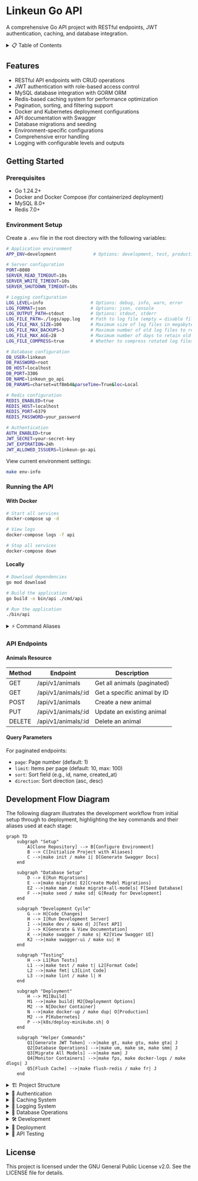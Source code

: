 # Linkeun Go API

A comprehensive Go API project with RESTful endpoints, JWT authentication, caching, and database integration.

<details>
<summary>📋 Table of Contents</summary>

- [Linkeun Go API](#linkeun-go-api)
  - [Features](#features)
  - [Getting Started](#getting-started)
    - [Prerequisites](#prerequisites)
    - [Environment Setup](#environment-setup)
    - [Running the API](#running-the-api)
      - [With Docker](#with-docker)
      - [Locally](#locally)
    - [Command Aliases](#command-aliases)
      - [Available Aliases](#available-aliases)
      - [Commonly Used Aliases](#commonly-used-aliases)
      - [Docker Aliases](#docker-aliases)
      - [Database Aliases](#database-aliases)
      - [Project Setup Aliases](#project-setup-aliases)
      - [Examples](#examples)
    - [API Endpoints](#api-endpoints)
      - [Animals Resource](#animals-resource)
      - [Query Parameters](#query-parameters)
  - [Development Flow Diagram](#development-flow-diagram)
  - [Project Structure](#project-structure)
  - [Authentication](#authentication)
    - [JWT Overview](#jwt-overview)
    - [Token Generation](#token-generation)
    - [Claims Structure](#claims-structure)
    - [Configuration Options](#configuration-options)
      - [Understanding JWT\_ALLOWED\_ISSUERS](#understanding-jwt_allowed_issuers)
    - [Implementation Details](#implementation-details)
      - [Using Authentication](#using-authentication)
      - [Available API Endpoints](#available-api-endpoints)
      - [Role-Based Access Control](#role-based-access-control)
      - [Error Handling](#error-handling)
    - [Security Best Practices](#security-best-practices)
  - [Caching System](#caching-system)
    - [Redis Configuration](#redis-configuration)
    - [Caching Features](#caching-features)
      - [Cache Information in Responses](#cache-information-in-responses)
      - [Pagination with Caching](#pagination-with-caching)
      - [Cache TTL Strategy](#cache-ttl-strategy)
      - [Cache Invalidation](#cache-invalidation)
    - [Caching Best Practices](#caching-best-practices)
  - [Logging System](#logging-system)
    - [Logging Configuration](#logging-configuration)
      - [Understanding LOG\_LEVEL](#understanding-log_level)
    - [Log Output Options](#log-output-options)
    - [Log Rotation](#log-rotation)
    - [Testing Log Rotation](#testing-log-rotation)
    - [Logging Best Practices](#logging-best-practices)
  - [Database Operations](#database-operations)
    - [Migrations](#migrations)
    - [Seeding](#seeding)
    - [Model Management](#model-management)
  - [Development](#development)
    - [Swagger Documentation](#swagger-documentation)
    - [Development Workflow](#development-workflow)
    - [Using as a Template](#using-as-a-template)
      - [What the Setup Tool Updates](#what-the-setup-tool-updates)
      - [Example Transformation](#example-transformation)
  - [Deployment](#deployment)
    - [Docker](#docker)
    - [Kubernetes](#kubernetes)
      - [Minikube Deployment](#minikube-deployment)
        - [Prerequisites](#prerequisites-1)
        - [Setup Minikube](#setup-minikube)
        - [Automated Deployment](#automated-deployment)
        - [Manual Deployment](#manual-deployment)
        - [Accessing the Application](#accessing-the-application)
        - [Kubernetes Resources](#kubernetes-resources)
        - [Monitoring and Debugging](#monitoring-and-debugging)
      - [Production Deployment Considerations](#production-deployment-considerations)
  - [API Testing](#api-testing)
    - [Running the Tests](#running-the-tests)
    - [Test Coverage](#test-coverage)
    - [Testing Strategy](#testing-strategy)
    - [Extending Tests](#extending-tests)
  - [License](#license)

</details>

## Features

- RESTful API endpoints with CRUD operations
- JWT authentication with role-based access control
- MySQL database integration with GORM ORM
- Redis-based caching system for performance optimization
- Pagination, sorting, and filtering support
- Docker and Kubernetes deployment configurations
- API documentation with Swagger
- Database migrations and seeding
- Environment-specific configurations
- Comprehensive error handling
- Logging with configurable levels and outputs

## Getting Started

### Prerequisites

- Go 1.24.2+
- Docker and Docker Compose (for containerized deployment)
- MySQL 8.0+
- Redis 7.0+

### Environment Setup

Create a `.env` file in the root directory with the following variables:

```bash
# Application environment
APP_ENV=development              # Options: development, test, production

# Server configuration
PORT=8080                        
SERVER_READ_TIMEOUT=10s          
SERVER_WRITE_TIMEOUT=10s         
SERVER_SHUTDOWN_TIMEOUT=10s      

# Logging configuration
LOG_LEVEL=info                  # Options: debug, info, warn, error
LOG_FORMAT=json                 # Options: json, console
LOG_OUTPUT_PATH=stdout          # Options: stdout, stderr
LOG_FILE_PATH=./logs/app.log    # Path to log file (empty = disable file logging)
LOG_FILE_MAX_SIZE=100           # Maximum size of log files in megabytes before rotation
LOG_FILE_MAX_BACKUPS=3          # Maximum number of old log files to retain
LOG_FILE_MAX_AGE=28             # Maximum number of days to retain old log files
LOG_FILE_COMPRESS=true          # Whether to compress rotated log files

# Database configuration
DB_USER=linkeun                  
DB_PASSWORD=root                 
DB_HOST=localhost                
DB_PORT=3306                     
DB_NAME=linkeun_go_api           
DB_PARAMS=charset=utf8mb4&parseTime=True&loc=Local

# Redis configuration
REDIS_ENABLED=true               
REDIS_HOST=localhost             
REDIS_PORT=6379                  
REDIS_PASSWORD=your_password     

# Authentication
AUTH_ENABLED=true                
JWT_SECRET=your-secret-key       
JWT_EXPIRATION=24h               
JWT_ALLOWED_ISSUERS=linkeun-go-api
```

View current environment settings:
```bash
make env-info
```

### Running the API

#### With Docker

```bash
# Start all services
docker-compose up -d

# View logs
docker-compose logs -f api

# Stop all services
docker-compose down
```

#### Locally

```bash
# Download dependencies
go mod download

# Build the application
go build -o bin/api ./cmd/api

# Run the application
./bin/api
```

<details>
<summary>⚡ Command Aliases</summary>

### Command Aliases

The project includes numerous command aliases to make development more efficient. These aliases are shortcuts for commonly used commands.

#### Available Aliases

View all available command aliases:

```bash
make help
```

#### Commonly Used Aliases

| Alias | Full Command           | Description                            |
| ----- | ---------------------- | -------------------------------------- |
| `d`   | `dev`                  | Run development server with hot reload |
| `r`   | `run`                  | Run the application                    |
| `s`   | `swagger`              | Generate Swagger documentation         |
| `su`  | `swagger-ui`           | Run Swagger UI server                  |
| `t`   | `test`                 | Run tests                              |
| `l`   | `lint`                 | Lint code                              |
| `fr`  | `flush-redis`          | Flush Redis cache                      |
| `gt`  | `generate-token`       | Generate JWT token                     |
| `gtu` | `generate-token-user`  | Generate JWT token for specific user   |
| `gta` | `generate-token-admin` | Generate admin JWT token               |

#### Docker Aliases

| Alias   | Full Command  | Description                         |
| ------- | ------------- | ----------------------------------- |
| `dup`   | `docker-up`   | Start all containers                |
| `ddown` | `docker-down` | Stop all containers                 |
| `ddb`   | `docker-db`   | Start only database containers      |
| `fps`   | `fancy-ps`    | Show fancy container status details |

#### Database Aliases

| Alias | Full Command         | Description                        |
| ----- | -------------------- | ---------------------------------- |
| `sd`  | `seed`               | Run all database seeders           |
| `tr`  | `truncate`           | Truncate specific table            |
| `mam` | `migrate-all-models` | Create migrations from all models  |
| `um`  | `update-model-map`   | Update model map for database      |
| `sm`  | `sync-model-map`     | Sync model map                     |
| `smm` | `sync-model-map`     | Sync model map (alternative alias) |

#### Project Setup Aliases

| Alias     | Full Command | Description                        |
| --------- | ------------ | ---------------------------------- |
| `setup-s` | `setup`      | Setup project with new module name |
| `setup-g` | `setup-git`  | Setup project with git remote      |
| `setup-f` | `setup-full` | Full setup with new git repo       |

#### Examples

Start the development server:
```bash
make d
```

Run tests:
```bash
make t
```

Generate and view Swagger documentation:
```bash
make s
make su
```

Work with Docker containers:
```bash
make dup    # Start all containers
make fps    # Check container status
make ddown  # Stop all containers
```

Generate a JWT token for testing:
```bash
# Generate a token with default values
make gt
# or
make generate-token

# Generate an admin token
make gta
# or
make generate-token-admin

# Generate a token for a specific user ID
make gtu id=123
# or
make generate-token-user id=123

# Force token generation in any environment (for emergencies)
make gtf
# or
make generate-token-force
```

Work with database migrations:
```bash
make mam    # Create migrations for all models
make um     # Update model map
make sm     # Sync model map
```

</details>

### API Endpoints

#### Animals Resource

| Method | Endpoint            | Description                 |
| ------ | ------------------- | --------------------------- |
| GET    | /api/v1/animals     | Get all animals (paginated) |
| GET    | /api/v1/animals/:id | Get a specific animal by ID |
| POST   | /api/v1/animals     | Create a new animal         |
| PUT    | /api/v1/animals/:id | Update an existing animal   |
| DELETE | /api/v1/animals/:id | Delete an animal            |

#### Query Parameters

For paginated endpoints:

- `page`: Page number (default: 1)
- `limit`: Items per page (default: 10, max: 100)
- `sort`: Sort field (e.g., id, name, created_at)
- `direction`: Sort direction (asc, desc)

## Development Flow Diagram

The following diagram illustrates the development workflow from initial setup through to deployment, highlighting the key commands and their aliases used at each stage:

```mermaid
graph TD
    subgraph "Setup"
        A[Clone Repository] --> B[Configure Environment]
        B --> C[Initialize Project with Aliases]
        C -->|make init / make i| D[Generate Swagger Docs]
    end
    
    subgraph "Database Setup"
        D --> E[Run Migrations]
        E -->|make migrate| E2[Create Model Migrations]
        E2 -->|make mam / make migrate-all-models| F[Seed Database]
        F -->|make seed / make sd| G[Ready for Development]
    end
    
    subgraph "Development Cycle"
        G --> H[Code Changes]
        H --> I[Run Development Server]
        I -->|make dev / make d| J[Test API]
        J --> K[Generate & View Documentation]
        K -->|make swagger / make s| K2[View Swagger UI]
        K2 -->|make swagger-ui / make su| H
    end
    
    subgraph "Testing"
        H --> L1[Run Tests]
        L1 -->|make test / make t| L2[Format Code]
        L2 -->|make fmt| L3[Lint Code]
        L3 -->|make lint / make l| H
    end
    
    subgraph "Deployment"
        H --> M1[Build]
        M1 -->|make build| M2[Deployment Options]
        M2 --> N[Docker Container]
        N -->|make docker-up / make dup| O[Production]
        M2 --> P[Kubernetes]
        P -->|k8s/deploy-minikube.sh| O
    end
    
    subgraph "Helper Commands"
        Q1[Generate JWT Token] -->|make gt, make gtu, make gta| J
        Q2[Database Operations] -->|make um, make sm, make smm| J
        Q3[Migrate All Models] -->|make mam| J
        Q4[Monitor Containers] -->|make fps, make docker-logs / make dlogs| J
        Q5[Flush Cache] -->|make flush-redis / make fr| J
    end
```

<details>
<summary>🏗️ Project Structure</summary>

## Project Structure

```
.
├── cmd/                      # Command-line applications
│   ├── api/                  # Main API application
│   └── token-generator/      # JWT token generation utility
├── internal/                 # Private application code
│   ├── bootstrap/            # Application bootstrapping
│   ├── controller/           # HTTP request handlers
│   ├── model/                # Data models
│   ├── repository/           # Data access layer
│   └── service/              # Business logic
├── pkg/                      # Public packages
│   ├── auth/                 # Authentication services
│   ├── config/               # Configuration utilities
│   ├── middleware/           # HTTP middleware
│   ├── response/             # HTTP response utilities
│   └── ...                   # Other utility packages
├── scripts/                  # Helper scripts
├── migrations/               # Database migrations
├── docker/                   # Docker configurations
├── k8s/                      # Kubernetes manifests
├── docker-compose.yml        # Docker Compose configuration
├── Dockerfile                # Docker build configuration
├── go.mod                    # Go module definition
└── README.md                 # Documentation
```

</details>

<details>
<summary>🔐 Authentication</summary>

## Authentication

### JWT Overview

The API uses JSON Web Tokens (JWT) for authentication with the following features:

- Token-based authentication with secure validation
- Role-based access control for protected endpoints
- Configurable token expiration and issuer validation
- Environment restrictions for token generation
- Comprehensive claim validation

### Token Generation

You can generate test tokens using the provided utility. **Note: Token generation is only available in development and test environments by default.**

```bash
# Generate a token with default values
make gt
# or
make generate-token

# Generate an admin token
make gta
# or
make generate-token-admin

# Generate a token for a specific user ID
make gtu id=123
# or
make generate-token-user id=123

# Force token generation in any environment (for emergencies)
make gtf
# or
make generate-token-force
```

### Claims Structure

JWT tokens use the following claims structure:

```json
{
  // Custom claims
  "username": "johndoe",        // Username (string)
  "role": "admin",              // User role (string)
  "email": "john@example.com",  // User email (string)

  // Standard JWT claims
  "iss": "linkeun-go-api",      // Issuer
  "sub": "123",                 // Subject (user ID as string)
  "exp": 1673667272,            // Expiration Time (Unix timestamp)
  "iat": 1673580872             // Issued At (Unix timestamp)
}
```

Accessing claims in your code:

```go
// From request context after authentication
userID := r.Context().Value(middleware.KeyUserID).(uint64)  // Parsed from 'sub' claim
username := r.Context().Value(middleware.KeyUsername).(string)
role := r.Context().Value(middleware.KeyUserRole).(string)
email := r.Context().Value(middleware.KeyUserEmail).(string)
```

### Configuration Options

Configure authentication via environment variables:

```
AUTH_ENABLED=true                # Enable/disable authentication
JWT_SECRET=your-secret-key       # Secret key for JWT signing
JWT_EXPIRATION=24h               # Token expiration time
JWT_ALLOWED_ISSUERS=linkeun-go-api,other-trusted-issuer
```

#### Understanding JWT_ALLOWED_ISSUERS

This variable contains a comma-separated list of trusted token issuers:

- **Purpose**: Controls which systems can issue accepted tokens
- **Format**: Comma-separated names (no spaces)
- **Default**: Only accepts tokens from `linkeun-go-api`
- **Examples**:
  - Single API: `JWT_ALLOWED_ISSUERS=linkeun-go-api`
  - Multiple services: `JWT_ALLOWED_ISSUERS=linkeun-go-api,auth-service,admin-portal`

### Implementation Details

#### Using Authentication

Protected endpoints require a JWT token in the Authorization header:

```bash
# Access protected endpoint
curl -H "Authorization: Bearer eyJhbGciOiJIUzI1NiIsInR5cCI6IkpXVCJ9..." \
  http://localhost:8080/api/v1/protected/

# Access admin-only endpoint
curl -H "Authorization: Bearer eyJhbGciOiJIUzI1NiIsInR5cCI6IkpXVCJ9..." \
  http://localhost:8080/api/v1/protected/admin/
```

#### Available API Endpoints

| Endpoint                     | Auth Required | Role Required | Description                       |
| ---------------------------- | ------------- | ------------- | --------------------------------- |
| GET /health                  | No            | None          | Health check endpoint             |
| GET /swagger/                | No            | None          | Swagger UI (dev mode only)        |
| GET /api/v1/public/          | No            | None          | Public API endpoint               |
| GET /api/v1/protected/       | Yes           | Any           | Protected endpoint with user info |
| GET /api/v1/protected/admin/ | Yes           | Admin         | Admin-only protected endpoint     |
| GET /api/v1/animals          | No*           | None          | List all animals                  |
| GET /api/v1/animals/:id      | No*           | None          | Get animal by ID                  |
| POST /api/v1/animals         | No*           | None          | Create a new animal               |
| PUT /api/v1/animals/:id      | No*           | None          | Update an animal                  |
| DELETE /api/v1/animals/:id   | No*           | None          | Delete an animal                  |

*Note: Animal endpoints may require authentication depending on your configuration.

#### Role-Based Access Control

Protect routes with role requirements:

```go
// Authenticate any user
r.Use(authMiddleware.Authenticate)

// Require specific role(s)
r.Use(authMiddleware.RequireRole("admin"))
r.Use(authMiddleware.RequireRole("admin", "manager"))
```

#### Error Handling

The middleware provides specific error messages:

- **Missing Token**: "Authorization header is required"
- **Invalid Format**: "Invalid token format, expected 'Bearer <token>'"
- **Expired Token**: "Token has expired"
- **Invalid Token**: "Invalid token"
- **Invalid Issuer**: "Invalid token issuer"

### Security Best Practices

This implementation follows these security practices:

1. **Secret Management**:
   - Environment variables for secrets
   - Different secrets per environment
   - Regular secret rotation

2. **Token Validation**:
   - Signature verification
   - Expiration validation
   - Issuer validation
   - Environment restrictions

3. **Claims Best Practices**:
   - Standard JWT claims (iss, sub, exp, iat)
   - Minimal custom claims
   - No sensitive data in tokens

4. **Security Headers**:
   - Authorization header (not cookies)
   - Bearer authentication scheme
   - Clear error messages without exposing internals

For more details, see the [OWASP JWT Cheat Sheet](https://cheatsheetseries.owasp.org/cheatsheets/JSON_Web_Token_for_Java_Cheat_Sheet.html).

</details>

<details>
<summary>🚀 Caching System</summary>

## Caching System

The API implements a Redis-based caching system to improve performance and reduce database load.

### Redis Configuration

Configure caching in your `.env` file:

```
REDIS_ENABLED=true               # Enable/disable Redis
REDIS_HOST=localhost             # Redis host
REDIS_PORT=6379                  # Redis port
REDIS_PASSWORD=your_password     # Redis password
REDIS_CACHE_TTL=15m              # Default cache expiration
REDIS_PAGINATED_TTL=5m           # Paginated results expiration
REDIS_QUERY_CACHING=true         # Enable query caching
REDIS_KEY_PREFIX=linkeun_api:    # Key prefix
```

### Caching Features

#### Cache Information in Responses

API responses include cache details:

```json
"cacheInfo": {
  "status": "hit",              // hit, miss, or disabled
  "key": "query:animals:...",   // Cache key
  "enabled": true,              // Caching status
  "ttl": "30m",                 // Time-to-live
  "useCount": 0                 // Usage statistics
}
```

#### Pagination with Caching

The system ensures proper caching for paginated results:

- Each page has its own cache entry with unique keys
- Pagination parameters are included in cache keys
- Cache invalidation works across all pages

#### Cache TTL Strategy

Different types of queries have different TTL values:

- Single items: Default 15 minutes (`REDIS_CACHE_TTL`)
- Paginated results: Default 5 minutes (`REDIS_PAGINATED_TTL`)

#### Cache Invalidation

Automatic cache invalidation when data changes:

- Individual items invalidated on update/delete
- Collection cache invalidated when items change

### Caching Best Practices

For optimal performance:

1. **Configure TTL Values**:
   - Long TTL for static data
   - Short TTL for frequently changing data
   - No caching for real-time critical data

2. **Monitor Cache Efficiency**:
   - Check hit/miss ratios in responses
   - Use debug logging for cache behavior
   - Clear cache with `make flush-redis` during testing

3. **Redis Security**:
   - Use password authentication
   - Consider network security measures
   - Rotate credentials periodically

</details>

<details>
<summary>📝 Logging System</summary>

## Logging System

The API implements a configurable logging system with the following features:

- Multiple log outputs (console and/or file)
- Log rotation for file-based logs
- Configurable log levels and formats
- Retention policies for old log files

### Logging Configuration

Configure logging in your `.env` file:

```
# Basic logging configuration
LOG_LEVEL=info                  # Options: debug, info, warn, error
LOG_FORMAT=json                 # Options: json, console
LOG_OUTPUT_PATH=stdout          # Options: stdout, stderr

# File logging with rotation
LOG_FILE_PATH=./logs/app.log    # Path to log file (empty = disable file logging)
LOG_FILE_MAX_SIZE=100           # Maximum size in megabytes before rotation
LOG_FILE_MAX_BACKUPS=3          # Maximum number of old log files to retain
LOG_FILE_MAX_AGE=28             # Maximum number of days to retain old log files
LOG_FILE_COMPRESS=true          # Whether to compress rotated log files
```

#### Understanding LOG_LEVEL

The `LOG_LEVEL` setting controls which messages are displayed in your logs, using a hierarchical approach:

| LOG_LEVEL | Debug messages | Info messages | Warning messages | Error messages |
| --------- | -------------- | ------------- | ---------------- | -------------- |
| `debug`   | ✅ Shown        | ✅ Shown       | ✅ Shown          | ✅ Shown        |
| `info`    | ❌ Hidden       | ✅ Shown       | ✅ Shown          | ✅ Shown        |
| `warn`    | ❌ Hidden       | ❌ Hidden      | ✅ Shown          | ✅ Shown        |
| `error`   | ❌ Hidden       | ❌ Hidden      | ❌ Hidden         | ✅ Shown        |

**Guidelines for choosing a level:**

- **Development environments**: Use `debug` to see all logs including detailed debugging information
- **Testing environments**: Use `info` to see normal operational logs plus warnings and errors
- **Production environments**: Use `warn` or `error` to reduce log volume and focus on important issues

**Examples:**

```
# Show all possible logs (development)
LOG_LEVEL=debug

# Show operational logs, warnings and errors (testing)
LOG_LEVEL=info

# Show only warnings and errors (production)
LOG_LEVEL=warn

# Show only errors (production with minimal logging)
LOG_LEVEL=error
```

Each log entry includes a level indicator (L) in its output, like:
```json
{"L":"INFO","T":"2025-05-09T22:15:06.558+0700","C":"bootstrap/server.go:173","M":"Swagger UI available at","url":"http://localhost:8080/swagger/"}
```

### Log Output Options

You can configure the logger to output to:

1. **Standard Output/Error Only**: Set `LOG_OUTPUT_PATH=stdout` and leave `LOG_FILE_PATH` empty
2. **File Only**: Set `LOG_FILE_PATH` to a valid path and `LOG_OUTPUT_PATH` to anything except stdout/stderr
3. **Both Console and File**: Set both `LOG_FILE_PATH` to a valid path and `LOG_OUTPUT_PATH=stdout` or `LOG_OUTPUT_PATH=stderr`

### Log Rotation

When file logging is enabled, logs will automatically rotate when:

- The file reaches the specified maximum size (`LOG_FILE_MAX_SIZE` in megabytes)
- The maximum number of backup files is limited by `LOG_FILE_MAX_BACKUPS`
- Old log files older than `LOG_FILE_MAX_AGE` days are automatically deleted

### Testing Log Rotation

The project includes a script to test log rotation functionality:

```bash
# Run the log rotation test
make test-log-rotation
# or
./scripts/test-log-rotation.sh
```

This script:
1. Creates a temporary environment with small log file size limits
2. Runs the API with file logging enabled
3. Generates enough log entries to trigger rotation
4. Shows the resulting log files
5. Restores the original environment configuration

### Logging Best Practices

For optimal logging:

1. **Choose Appropriate Log Levels**:
   - Use `debug` for detailed troubleshooting
   - Use `info` for general operational information
   - Use `warn` for concerning but non-critical issues
   - Use `error` for serious problems

2. **Configure Rotation Settings**:
   - Set reasonable file size limits based on disk space
   - Adjust retention period based on compliance requirements
   - Enable compression for long-term storage

3. **Production Settings**:
   - In production, consider using a log aggregation system
   - Set higher log levels (`warn` or `error`) to reduce disk I/O
   - Ensure log directories have appropriate permissions

</details>

<details>
<summary>💾 Database Operations</summary>

## Database Operations

### Migrations

Manage database schema changes:

```bash
# Run all pending migrations
make migrate

# Create a new migration
make migrate-create name=add_new_field

# Create a migration from a model
make migrate-from-model model=animal

# Create migrations from all available models (skip existing tables)
make migrate-all-models
# or use alias
make mam

# Roll back the last migration
make migrate-down

# Check migration status
make migrate-status

# List available models
make migrate-list-models
```

Each migration consists of:
- `[timestamp]_[name].up.sql`: SQL to apply the migration
- `[timestamp]_[name].down.sql`: SQL to roll back the migration

**Migrate All Models Feature:**
The `migrate-all-models` command automatically:
- 🔍 Discovers all available models in the registry
- 🔄 Creates migrations for each model
- ⏭️ Skips models whose tables already exist
- 📊 Provides a summary of operations (created/skipped)
- 🎨 Shows colorful progress with `[1/5]`, `[2/5]` format

### Seeding

Populate the database with test data:

```bash
# Run all seeders
make seed

# Run specific seeder
make seed-animal

# Run with custom count
make seed-count count=500
```

### Model Management

The API maintains a registry of models:

```bash
# Add new models
make update-model-map
# or
make um

# Remove deleted models
make clean-model-map
# or
make cm

# Both add and remove models
make sync-model-map
# or
make sm
```

</details>

<details>
<summary>🛠️ Development</summary>

## Development

### Swagger Documentation

Generate and view API documentation:

```bash
# Generate Swagger docs
make swagger

# Run Swagger UI server
make swagger-ui
```

Access the Swagger UI at http://localhost:8090/swagger/

### Development Workflow

The project follows a streamlined development workflow:

1. **Initial Setup**: Clone repo, configure environment
2. **Database Setup**: Run migrations, seed test data
3. **Development Cycle**: Code, test, document
4. **Deployment**: Build and deploy via Docker or Kubernetes

### Using as a Template

This project can be used as a template for new Go APIs:

```bash
# Clone the repository
git clone https://github.com/linkeunid/go-api.git your-project-name
cd your-project-name

# Basic setup - rename module
make setup module=github.com/yourusername/your-project
# or using alias
make setup-s module=github.com/yourusername/your-project

# Setup with Git remote
make setup-git module=github.com/yourusername/your-project \
  remote=git@github.com:yourusername/your-project.git
# or using alias
make setup-g module=github.com/yourusername/your-project \
  remote=git@github.com:yourusername/your-project.git

# Full setup - new Git repo and remote
make setup-full module=github.com/yourusername/your-project \
  remote=git@github.com:yourusername/your-project.git
# or using alias
make setup-f module=github.com/yourusername/your-project \
  remote=git@github.com:yourusername/your-project.git

# Update dependencies
go mod tidy
```

#### What the Setup Tool Updates

The setup-project tool automatically updates the following components to match your new project name:

**📝 Go Module & Imports:**
- Updates `go.mod` module name
- Updates all import paths in Go files

**🐳 Docker Configuration:**
- **Service Names**: `api` → `your-project`, `mysql` → `your-project-mysql`, `redis` → `your-project-redis`
- **Container Names**: `go-api` → `your-project`, `go-mysql` → `your-project-mysql`, `linkeun-redis` → `your-project-redis`
- **Network**: `linkeun-network` → `your-project-network`
- **Volumes**: `mysql_data` → `your-project_mysql_data`, `redis_data` → `your-project_redis_data`
- **Service References**: Updates `depends_on` and environment variable references

**🔧 Git Repository:**
- Optionally resets Git history and creates a new repository
- Sets up new Git remote origin

#### Example Transformation

When you run:
```bash
make setup-f module=github.com/mycompany/awesome-api \
  remote=git@github.com:mycompany/awesome-api.git
```

**Before:**
```yaml
services:
  api:
    container_name: go-api
    depends_on:
      mysql:
        condition: service_healthy
  mysql:
    container_name: go-mysql
  redis:
    container_name: linkeun-redis
networks:
  linkeun-network:
volumes:
  mysql_data:
  redis_data:
```

**After:**
```yaml
services:
  awesome-api:
    container_name: awesome-api
    depends_on:
      awesome-api-mysql:
        condition: service_healthy
  awesome-api-mysql:
    container_name: awesome-api-mysql
  awesome-api-redis:
    container_name: awesome-api-redis
networks:
  awesome-api-network:
volumes:
  awesome-api_mysql_data:
  awesome-api_redis_data:
```

**⚠️ Important Notes:**
- This operation cannot be undone - make sure to backup your project first
- After running the setup, you may need to update your `.env` file if you have custom service configurations
- The tool will show you a detailed preview of all changes before proceeding

</details>

<details>
<summary>🚀 Deployment</summary>

## Deployment

### Docker

```bash
# Build the Docker image
docker build -t go-api:latest .

# Run the container
docker run -p 8080:8080 go-api:latest
```

### Kubernetes

This project includes a complete Kubernetes deployment setup for deploying to Minikube or a production Kubernetes cluster.

#### Minikube Deployment

##### Prerequisites

- [Minikube](https://minikube.sigs.k8s.io/docs/start/)
- [kubectl](https://kubernetes.io/docs/tasks/tools/install-kubectl/)
- [Docker](https://docs.docker.com/get-docker/)

##### Setup Minikube

1. Start Minikube:

```bash
minikube start
```

2. Enable the Ingress addon:

```bash
minikube addons enable ingress
```

##### Automated Deployment

Use the provided deployment script to deploy the application to Minikube:

```bash
# Deploy the application
./k8s/deploy-minikube.sh

# Clean up resources
./k8s/cleanup-minikube.sh
```

##### Manual Deployment

1. Build and load the Docker image:

```bash
# Build the image
docker build -t go-api:latest .

# Load the image into Minikube
minikube image load go-api:latest
```

2. Apply Kubernetes manifests:

```bash
# Apply all manifests at once
kubectl apply -k k8s/

# Or apply each manifest separately
kubectl apply -f k8s/configmap.yaml
kubectl apply -f k8s/secrets.yaml
kubectl apply -f k8s/mysql.yaml
kubectl apply -f k8s/redis.yaml
kubectl apply -f k8s/deployment.yaml
```

##### Accessing the Application

1. Get the Minikube IP:

```bash
minikube ip
```

2. Add an entry to your hosts file:

```
# /etc/hosts (Linux/Mac) or C:\Windows\System32\drivers\etc\hosts (Windows)
<minikube-ip> go-api.local
```

3. Access the application:

```
http://go-api.local
```

##### Kubernetes Resources

The Kubernetes deployment includes:

- **API Deployment** - The main Go API application
- **MySQL Database** - Persistent MySQL instance
- **Redis** - For caching and session management
- **ConfigMap** - For application configuration
- **Secrets** - For sensitive data
- **Services** - For internal and external networking
- **Ingress** - For external access

##### Monitoring and Debugging

```bash
# Check pod status
kubectl get pods

# View pod logs
kubectl logs <pod-name>

# Execute commands in a pod
kubectl exec -it <pod-name> -- /bin/sh

# Port forwarding for local debugging
kubectl port-forward service/go-api 8080:80
```

#### Production Deployment Considerations

For production deployments, consider:

1. Setting up production secrets management (e.g., Vault or Kubernetes Secrets Store CSI Driver)
2. Configuring proper resource limits and requests
3. Implementing horizontal pod autoscaling
4. Setting up proper database backups and replication
5. Configuring a proper Ingress controller with TLS
6. Implementing proper monitoring and alerting

</details>

<details>
<summary>🧪 API Testing</summary>

## API Testing

The project includes comprehensive unit tests for the REST API components, focusing on:

- Controller Layer: Tests for all API endpoints and edge cases
- Service Layer: Tests for business logic handling
- Repository Mocking: Simulated data store interactions 

### Running the Tests

The project includes several testing commands:

```bash
# Run all tests
make test

# Run all tests with coverage
make test-coverage

# Run only API-related tests
make test-api

# Run only service-related tests  
make test-service

# Run only repository-related tests
make test-repository

# Run tests with race detection
make test-race
```

### Test Coverage

The test suite achieves high coverage percentages for critical components:
- Controller Layer: 92.6% coverage
- Service Layer: 100% coverage

Coverage reports are generated in HTML format and can be found in the `./coverage` directory after running the tests.

### Testing Strategy

The tests use the following strategies:
- **Mocking**: Service dependencies are mocked to isolate units
- **Table-Driven Tests**: Tests cover multiple test cases efficiently
- **Edge Cases**: Tests handle error conditions and invalid inputs
- **Assertions**: Tests verify correct behavior and outputs

### Extending Tests

When adding new API endpoints, follow the same pattern to extend the tests:
1. Create controller tests for HTTP request/response handling
2. Create service tests for business logic
3. Create repository tests or mocks for data access
4. Run tests to ensure coverage is maintained

</details>

## License

This project is licensed under the GNU General Public License v2.0. See the LICENSE file for details.
